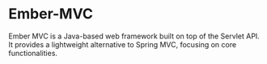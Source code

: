 # Ember-MVC
Ember MVC is a Java-based web framework built on top of the Servlet API. It provides a lightweight alternative to Spring MVC, focusing on core functionalities.
